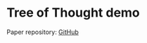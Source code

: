 # Tree of Thought demo

Paper repository: [GitHub](https://github.com/princeton-nlp/tree-of-thought-llm/tree/master)
